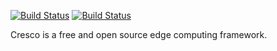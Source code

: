 [![Build Status](https://travis-ci.org/CrescoEdge/wsapi.svg?branch=master)](https://travis-ci.org/CrescoEdge/wsapi)
[![Build Status](https://sonarcloud.io/api/project_badges/measure?project=io.cresco%3Acontroller&metric=alert_status)](https://sonarcloud.io/esapi?id=io.cresco%3Acontroller)

Cresco is a free and open source edge computing framework.
